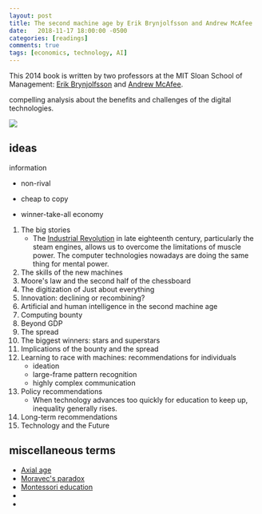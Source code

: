 ```yaml
---
layout: post
title: The second machine age by Erik Brynjolfsson and Andrew McAfee
date:   2018-11-17 18:00:00 -0500
categories: [readings]
comments: true
tags: [economics, technology, AI]
---
```


This 2014 book is written by two professors at the MIT Sloan School of Management:
[Erik Brynjolfsson](https://en.wikipedia.org/wiki/Erik_Brynjolfsson)
and [Andrew McAfee](https://en.wikipedia.org/wiki/Andrew_McAfee).


compelling analysis about the benefits and challenges of the digital technologies.

<a target="_blank"  href="https://www.amazon.com/gp/product/0393350649/ref=as_li_tl?ie=UTF8&camp=1789&creative=9325&creativeASIN=0393350649&linkCode=as2&tag=nosarthur2016-20&linkId=051f2f6539ce2162821b808f8ceaf09c"><img border="0" src="//ws-na.amazon-adsystem.com/widgets/q?_encoding=UTF8&MarketPlace=US&ASIN=0393350649&ServiceVersion=20070822&ID=AsinImage&WS=1&Format=_SL250_&tag=nosarthur2016-20" ></a><img src="//ir-na.amazon-adsystem.com/e/ir?t=nosarthur2016-20&l=am2&o=1&a=0393350649" width="1" height="1" border="0" alt="" style="border:none !important; margin:0px !important;" />

## ideas


information
* non-rival
* cheap to copy 

* winner-take-all economy

1. The big stories
    * The [Industrial Revolution](https://en.wikipedia.org/wiki/Industrial_Revolution)
      in late eighteenth century, particularly the
      steam engines, allows us to overcome the limitations of
      muscle power. The computer technologies nowadays are doing the same thing
      for mental power.
1. The skills of the new machines
1. Moore's law and the second half of the chessboard
1. The digitization of Just about everything
1. Innovation: declining or recombining?
1. Artificial and human intelligence in the second machine age
1. Computing bounty
1. Beyond GDP
1. The spread
10. The biggest winners: stars and superstars
1. Implications of the bounty and the spread
1. Learning to race with machines: recommendations for individuals
    * ideation
    * large-frame pattern recognition
    * highly complex communication
1. Policy recommendations
    * When technology advances too quickly for education to keep up, inequality
      generally rises.
1. Long-term recommendations
1. Technology and the Future

## miscellaneous terms

* [Axial age](https://en.wikipedia.org/wiki/Axial_Age)
* [Moravec's paradox](https://en.wikipedia.org/wiki/Moravec%27s_paradox)
* [Montessori education](https://en.wikipedia.org/wiki/Montessori_education)
*
*
